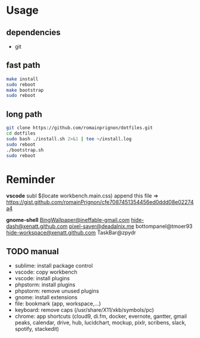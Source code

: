 # Usage

## dependencies
 - git

## fast path
```bash
make install
sudo reboot
make bootstrap
sudo reboot
```

## long path
```bash
git clone https://github.com/romainprignon/dotfiles.git
cd dotfiles
sudo bash ./install.sh 2>&1 | tee ~/install.log
sudo reboot
./bootstrap.sh
sudo reboot
```

# Reminder

**vscode**
subl $(locate workbench.main.css)
append this file => https://gist.github.com/romainPrignon/cfe7087451354456ed0ddd08e02274a4

**gnome-shell**
BingWallpaper@ineffable-gmail.com  hide-dash@xenatt.github.com       pixel-saver@deadalnix.me
bottompanel@tmoer93                hide-workspace@xenatt.github.com  TaskBar@zpydr

## TODO manual
- sublime: install package control
- vscode: copy workbench
- vscode: install plugins
- phpstorm: install plugins
- phpstorm: remove unused plugins
- gnome: install extensions
- file: bookmark (app, workspace,...)
- keyboard: remove caps (/usr/share/X11/xkb/symbols/pc)
- chrome: app shortcuts (cloud9, di.fm, docker, evernote, gantter, gmail peaks, calendar, drive, hub, lucidchart, mockup, pixlr, scribens, slack, spotify, stackedit)
